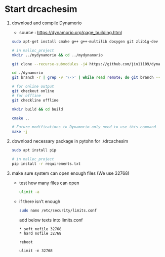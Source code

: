 Start drcachesim
===
1. download and compile Dynamorio
    - source : https://dynamorio.org/page_building.html
    
    ```bash
    sudo apt-get install cmake g++ g++-multilib doxygen git zlib1g-dev libunwind-dev libsnappy-dev liblz4-dev

    # in malloc_project 
    mkdir ../mydynamorio && cd ../mydynamorio
    
    git clone --recurse-submodules -j4 https://github.com/jin11109/dynamorio.git
    
    cd ./dynamorio
    git branch -r | grep -v '\->' | while read remote; do git branch --track "${remote#origin/}" "$remote"; done

    # for online output
    git checkout online
    # for offline 
    git checkline offline

    mkdir build && cd build

    cmake ..

    # Future modifications to Dynamorio only need to use this command
    make -j
    ```

2. download necessary package in pytohn for ./drcachesim
    ```bash
    sudo apt install pip
    
    # in malloc_project
    pip install -r requirements.txt
    ```

3. make sure system can open enough files (We use 32768) 
    - test how many files can open
        ```bash
        ulimit -a
        ```
    - if there isn't enough

        ```bash
        sudo nano /etc/security/limits.conf
        ```
        add below texts into limits.conf
        ```text
        * soft nofile 32768
        * hard nofile 32768
        ```
        ```bash
        reboot
        ```
        ```
        ulimit -n 32768
        ```
